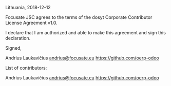 Lithuania, 2018-12-12

Focusate JSC agrees to the terms of the dosyt Corporate Contributor License
Agreement v1.0.

I declare that I am authorized and able to make this agreement and sign this
declaration.

Signed,

Andrius Laukavičius andrius@focusate.eu https://github.com/oerp-odoo

List of contributors:

Andrius Laukavičius andrius@focusate.eu https://github.com/oerp-odoo
